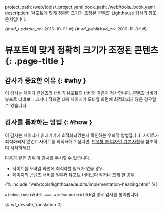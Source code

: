 project_path: /web/tools/_project.yaml
book_path: /web/tools/_book.yaml
description: '뷰포트에 맞게 정확히 크기가 조정된 콘텐츠' Lighthouse 감사의 참조 문서입니다.

{# wf_updated_on: 2016-10-04 #}
{# wf_published_on: 2016-10-04 #}

# 뷰포트에 맞게 정확히 크기가 조정된 콘텐츠  {: .page-title }

## 감사가 중요한 이유 {: #why }

이 감사는 페이지 콘텐츠의 너비가 뷰포트의 너비와 같은지
검사합니다. 콘텐츠 너비가 뷰포트 너비보다 크거나 작으면
대개 페이지가 모바일 화면에 최적화되지 않은 경우일 수 있습니다.


## 감사를 통과하는 방법 {: #how }

이 감사는 페이지가 휴대기기에 최적화되었는지 확인하는
우회적 방법입니다. 사이트가 최적화되지 않았고 사이트를 최적화하고 싶다면,
[반응형 웹 디자인 기본 사항](/web/fundamentals/design-and-ux/responsive/)을
참조하여 시작하세요.

다음과 같은 경우 이 감사를 무시할 수 있습니다.

* 사이트를 모바일 화면에 최적화할 필요가 없을 경우.
* 페이지의 콘텐츠 너비를 일부러 뷰포트 너비보다 작거나 크게 한 경우.


{% include "web/tools/lighthouse/audits/implementation-heading.html" %}

`window.innerWidth === window.outerWidth`일 경우 감사를 통과합니다.


{# wf_devsite_translation #}